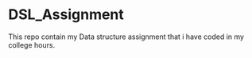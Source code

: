 # DSL_Assignment
This repo contain my Data structure assignment that i have coded in my college hours.
